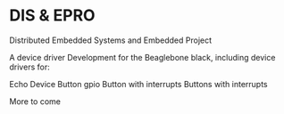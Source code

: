DIS & EPRO
===================

Distributed Embedded Systems and Embedded Project

A device driver Development for the Beaglebone black, including device drivers for:

Echo Device
Button gpio
Button with interrupts
Buttons with interrupts

More to come
